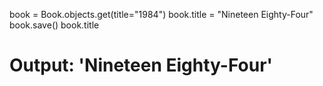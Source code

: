 book = Book.objects.get(title="1984")
book.title = "Nineteen Eighty-Four"
book.save()
book.title
# Output: 'Nineteen Eighty-Four'
